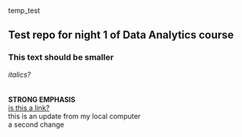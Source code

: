 temp_test
## Test repo for night 1 of Data Analytics course <BR>
### This text should be smaller
*italics?* <BR>
<br>
<br>
**STRONG EMPHASIS** <BR>
 [is this a link?](https://google.com) <br>
this is an update from my local computer
<br>
a second change
 
